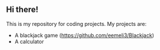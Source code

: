 ## Hi there!

This is my repository for coding projects. My projects are:
- A blackjack game (https://github.com/eemeli3/Blackjack)
- A calculator
